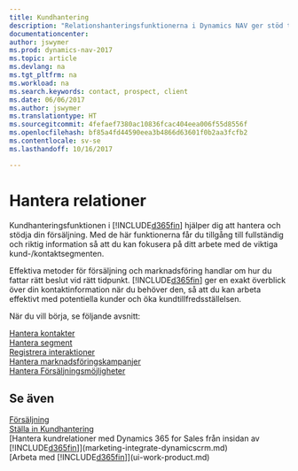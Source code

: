 ```yaml
---
title: Kundhantering
description: "Relationshanteringsfunktionerna i Dynamics NAV ger stöd till din försäljning och låter dig komma åt information om kontakter och potentiella kunder så att du effektivt kan betjäna kunder."
documentationcenter: 
author: jswymer
ms.prod: dynamics-nav-2017
ms.topic: article
ms.devlang: na
ms.tgt_pltfrm: na
ms.workload: na
ms.search.keywords: contact, prospect, client
ms.date: 06/06/2017
ms.author: jswymer
ms.translationtype: HT
ms.sourcegitcommit: 4fefaef7380ac10836fcac404eea006f55d8556f
ms.openlocfilehash: bf85a4fd44590eea3b4866d63601f0b2aa3fcfb2
ms.contentlocale: sv-se
ms.lasthandoff: 10/16/2017

---
```

# <a name="managing-relationships"></a>Hantera relationer
Kundhanteringsfunktionen i [!INCLUDE[d365fin](includes/d365fin_md.md)] hjälper dig att hantera och stödja din försäljning. Med de här funktionerna får du tillgång till fullständig och riktig information så att du kan fokusera på ditt arbete med de viktiga kund-/kontaktsegmenten.

Effektiva metoder för försäljning och marknadsföring handlar om hur du fattar rätt beslut vid rätt tidpunkt. [!INCLUDE[d365fin](includes/d365fin_md.md)] ger en exakt överblick över din kontaktinformation när du behöver den, så att du kan arbeta effektivt med potentiella kunder och öka kundtillfredsställelsen.

När du vill börja, se följande avsnitt:

[Hantera kontakter](marketing-contacts.md)  
[Hantera segment](marketing-segments.md)  
[Registrera interaktioner](marketing-interactions.md)  
[Hantera marknadsföringskampanjer](marketing-campaigns.md)  
[Hantera Försäljningsmöjligheter](marketing-manage-sales-opportunities.md)

## <a name="see-also"></a>Se även
[Försäljning](sales-manage-sales.md)  
[Ställa in Kundhantering](marketing-setup-marketing.md)  
[Hantera kundrelationer med Dynamics 365 for Sales från insidan av [!INCLUDE[d365fin](includes/d365fin_md.md)]](marketing-integrate-dynamicscrm.md)  
[Arbeta med [!INCLUDE[d365fin](includes/d365fin_md.md)]](ui-work-product.md)  

